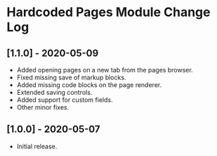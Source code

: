 
# Hardcoded Pages Module Change Log

## [1.1.0] - 2020-05-09

- Added opening pages on a new tab from the pages browser.
- Fixed missing save of markup blocks.
- Added missing code blocks on the page renderer.
- Extended saving controls.
- Added support for custom fields.
- Other minor fixes.

## [1.0.0] - 2020-05-07

- Initial release.
